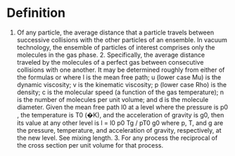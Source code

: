 # Definition

1.  Of any particle, the average distance that a particle travels
    between successive collisions with the other particles of an
    ensemble. In vacuum technology, the ensemble of particles of
    interest comprises only the molecules in the gas phase. 2.
    Specifically, the average distance traveled by the molecules of a
    perfect gas between consecutive collisions with one another. It may
    be determined roughly from either of the formulas or where l is the
    mean free path; u (lower case Mu) is the dynamic viscosity; v is the
    kinematic viscosity; p (lower case Rho) is the density; c is the
    molecular speed (a function of the gas temperature); n is the number
    of molecules per unit volume; and d is the molecule diameter. Given
    the mean free path l0 at a level where the pressure is p0 , the
    temperature is T0 (�K), and the acceleration of gravity is g0, then
    its value at any other level is l = l0 p0 Tg / pT0 g0 where p, T,
    and g are the pressure, temperature, and acceleration of gravity,
    respectively, at the new level. See mixing length. 3. For any
    process the reciprocal of the cross section per unit volume for that
    process.
